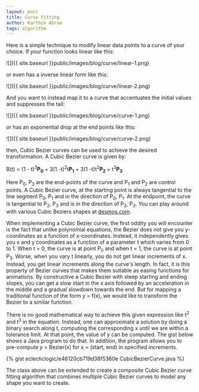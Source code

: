 ```yaml
---
layout: post
title: Curve Fitting
author: Karthik Abram
tags: algorithm
---
```


Here is a simple technique to modify linear data points to a curve of your choice. If your function looks linear like this:

![]({{ site.baseurl }}public/images/blog/curve/linear-1.png)

or even has a inverse linear form like this:

![]({{ site.baseurl }}public/images/blog/curve/linear-2.png)

And you want to instead map it to a curve that accentuates the initial values and suppresses the tail:

![]({{ site.baseurl }}public/images/blog/curve/curve-1.png)

or has an exponential drop at the end points like this:

![]({{ site.baseurl }}public/images/blog/curve/curve-2.png)

then, Cubic Bezier curves can be used to achieve the desired transformation. A Cubic Bezier curve is given by:

B(t) = (1 - t)<sup>3</sup>**P<sub>0</sub>** + 3(1 -t)<sup>2</sup>t**P<sub>1</sub>** + 3(1 -t)t<sup>2</sup>**P<sub>2</sub>** + t<sup>3</sup>**P<sub>3</sub>**

Here P<sub>0</sub>, P<sub>3</sub> are the end-points of the curve and P<sub>1</sub> and P<sub>2</sub> are control points. A Cubic Bezier curve, at the starting point is always tangential to the line segment P<sub>0</sub>, P<sub>1</sub> and in the direction of P<sub>0</sub>, P<sub>1</sub>. At the endpoint, the curve is tangential to P<sub>2</sub>, P<sub>3</sub> and is in the direction of P<sub>2</sub>, P<sub>3</sub>. You can play around with various Cubic Beziers shapes at [desmos.com](https://www.desmos.com/calculator/cahqdxeshd).

When implementing a Cubic Bezier curve, the first oddity you will encounter is the fact that unlike polynomial equations, the Bezier does not give you y-coordinates as a function of x-coordinates. Instead, it independently gives you x and y coordinates as a function of a parameter t which varies from 0 to 1. When t = 0, the curve is at point P<sub>0</sub> and when t = 1, the curve is at point P<sub>3</sub>. Worse, when you vary t linearly, you do not get linear increments of x. Instead, you get linear increments along the curve's length. In fact, it is this property of Bezier curves that makes them suitable as easing functions for animations. By constructive a Cubic Bezier with steep starting and ending slopes, you can get a slow start in the x axis followed by an acceleration in the middle and a gradual slowdown towards the end. But for mapping a traditional function of the form y = f(x), we would like to transform the Bezier to a similar function.

There is no good mathematical way to achieve this given expression like t<sup>2</sup> and t<sup>3</sup> in the equation. Instead, one can approximate a solution by doing a binary search along t, computing the corresponding x until we are within a tolerance limit. At that point, the value of y can be computed. The gist below shows a Java program to do that. In addition, the program allows you to pre-compute y = Bezier(x) for x = (start, end) in specified increments.

{% gist eclecticlogic/e46120cb719d38f5360e CubicBezierCurve.java %}


The class above can be extended to create a composite Cubic Bezier curve fitting algorithm that combines multiple Cubic Bezier curves to model any shape you want to create. 
